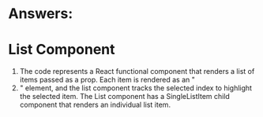 # Answers:

# List Component
<ol>
    <li>The code represents a React functional component that renders a list of items passed as a prop. Each item is rendered as an "<li>" element, and the list component tracks the selected index to highlight the selected item. The List component has a SingleListItem child component that renders an individual list item.</li>
</ol>
